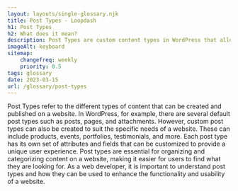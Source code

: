 ```yaml
--- 
layout: layouts/single-glossary.njk
title: Post Types - Loopdash
h1: Post Types
h2: What does it mean?
description: Post Types are custom content types in WordPress that allow developers to create and manage different types of content, such as blog posts, pages, and custom post types, with their own unique attributes and functionality.
imageAlt: keyboard
sitemap:
	changefreq: weekly
	priority: 0.5
tags: glossary
date: 2023-03-15
url: /glossary/post-types
---
```


Post Types refer to the different types of content that can be created and published on a website. In WordPress, for example, there are several default post types such as posts, pages, and attachments. However, custom post types can also be created to suit the specific needs of a website. These can include products, events, portfolios, testimonials, and more. Each post type has its own set of attributes and fields that can be customized to provide a unique user experience. Post types are essential for organizing and categorizing content on a website, making it easier for users to find what they are looking for. As a web developer, it is important to understand post types and how they can be used to enhance the functionality and usability of a website.
